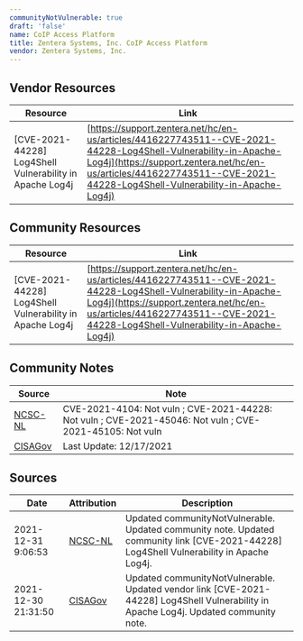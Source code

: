 ```yaml
---
communityNotVulnerable: true
draft: 'false'
name: CoIP Access Platform
title: Zentera Systems, Inc. CoIP Access Platform
vendor: Zentera Systems, Inc.
---
```


## Vendor Resources
| Resource | Link |
| --- | --- |
| [CVE-2021-44228] Log4Shell Vulnerability in Apache Log4j | [https://support.zentera.net/hc/en-us/articles/4416227743511--CVE-2021-44228-Log4Shell-Vulnerability-in-Apache-Log4j](https://support.zentera.net/hc/en-us/articles/4416227743511--CVE-2021-44228-Log4Shell-Vulnerability-in-Apache-Log4j) |

## Community Resources
| Resource | Link |
| --- | --- |
| [CVE-2021-44228] Log4Shell Vulnerability in Apache Log4j | [https://support.zentera.net/hc/en-us/articles/4416227743511--CVE-2021-44228-Log4Shell-Vulnerability-in-Apache-Log4j](https://support.zentera.net/hc/en-us/articles/4416227743511--CVE-2021-44228-Log4Shell-Vulnerability-in-Apache-Log4j) |

## Community Notes
| Source | Note |
| --- | --- |
| [NCSC-NL](https://github.com/NCSC-NL/log4shell/blob/main/software/README.md) | CVE-2021-4104: Not vuln ; CVE-2021-44228: Not vuln ; CVE-2021-45046: Not vuln ; CVE-2021-45105: Not vuln </ul> |
| [CISAGov](https://raw.githubusercontent.com/cisagov/log4j-affected-db/develop/README.md) | Last Update: 12/17/2021 |

## Sources
| Date | Attribution | Description |
| --- | --- | --- |
| 2021-12-31 9:06:53 | [NCSC-NL](https://github.com/NCSC-NL/log4shell/blob/main/software/README.md) | Updated communityNotVulnerable. Updated community note. Updated community link [CVE-2021-44228] Log4Shell Vulnerability in Apache Log4j.  |
| 2021-12-30 21:31:50 | [CISAGov](https://raw.githubusercontent.com/cisagov/log4j-affected-db/develop/README.md) | Updated communityNotVulnerable. Updated vendor link [CVE-2021-44228] Log4Shell Vulnerability in Apache Log4j. Updated community note.  |
